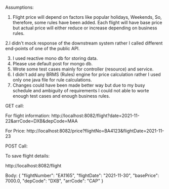 Assumptions: 
1. Flight price will depend on factors like popular holidays, Weekends,
So, therefore, some rules have been added. Each flight will have base price but
actual price will either reduce or increase depending on business rules.

2.I didn't mock response of the downstream system rather I called different end-points of one of the public API.

3. I used reactive mono db for storing data.
4. Please use default post for mongo db.
5. Wrote some test cases mainly for controller (resource) and service.
6. I didn't add any BRMS (Rules) engine for price calculation rather I used only one
java file for rule calculations.
7. Changes could have been made better way but due to my busy schedule and ambiguity of requirements I could not able to worte enough test cases and enough business rules.

GET call:

For flight information:  http://localhost:8082/flight?date=2021-11-22&arrCode=DXB&depCode=MAA

For Price: http://localhost:8082/price?flightNo=BA4123&flightDate=2021-11-23

POST Call:

To save flight details:

http://localhost:8082/flight

Body:
{
"flightNumber": "EA1165",
"flightDate": "2021-11-30",
"basePrice": 7000.0,
"depCode": "DXB",
"arrCode": "CAP"
}